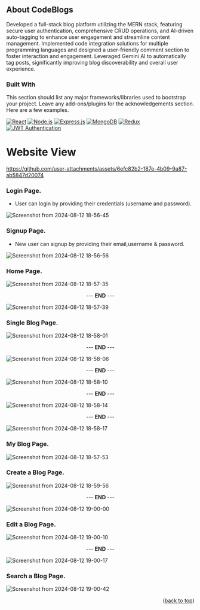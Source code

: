 <!-- Improved compatibility of back to top link: See: https://github.com/othneildrew/Best-README-Template/pull/73 -->
<a id="readme-top"></a>


<!-- ABOUT THE PROJECT -->
## About CodeBlogs

Developed a full-stack blog platform utilizing the MERN stack, featuring secure user authentication, comprehensive CRUD operations, and AI-driven auto-tagging to enhance user engagement and streamline content management. Implemented code integration solutions for multiple programming languages and designed a user-friendly comment section to foster interaction and engagement. Leveraged Gemini AI to automatically tag posts, significantly improving blog discoverability and overall user experience.



### Built With

This section should list any major frameworks/libraries used to bootstrap your project. Leave any add-ons/plugins for the acknowledgements section. Here are a few examples.

[![React][React.js]][React-url]
[![Node.js][Node.js]][Node-url]
[![Express.js][Express.js]][Express-url]
[![MongoDB][MongoDB]][MongoDB-url]
[![Redux](https://img.shields.io/badge/Redux-764ABC?style=for-the-badge&logo=redux&logoColor=white)](https://redux.js.org/)
[![JWT Authentication](https://img.shields.io/badge/JWT_Authentication-000000?style=for-the-badge&logo=json&logoColor=white)](https://jwt.io/)



# Website View


https://github.com/user-attachments/assets/6efc82b2-187e-4b09-9a87-ab5847d20074



### Login Page.
* User can login by providing their credentials (username and password).

![Screenshot from 2024-08-12 18-56-45](https://github.com/user-attachments/assets/0cdb362b-11ff-44a9-9957-39f52bf64a44)


### Signup Page.
* New user can signup by providing their email,username & password.

![Screenshot from 2024-08-12 18-56-56](https://github.com/user-attachments/assets/90ed14af-220b-40d6-9914-0d70826c94af)


### Home Page.

![Screenshot from 2024-08-12 18-57-35](https://github.com/user-attachments/assets/e489366c-75f3-485f-ab42-6803426137d3)


<p align="center">--- <strong>END</strong> ---</p>

![Screenshot from 2024-08-12 18-57-39](https://github.com/user-attachments/assets/bc49f012-9076-4b03-b544-4d8054aa2ddb)


### Single Blog Page.
![Screenshot from 2024-08-12 18-58-01](https://github.com/user-attachments/assets/59613592-9351-45e6-b61c-14ef43a53c5d)

<p align="center">--- <strong>END</strong> ---</p>

![Screenshot from 2024-08-12 18-58-06](https://github.com/user-attachments/assets/aa3071b2-fdfe-48ac-8152-0c733459e877)

<p align="center">--- <strong>END</strong> ---</p>

![Screenshot from 2024-08-12 18-58-10](https://github.com/user-attachments/assets/05ae7044-079b-4043-9a9a-b57c772f5a12)


<p align="center">--- <strong>END</strong> ---</p>

![Screenshot from 2024-08-12 18-58-14](https://github.com/user-attachments/assets/4d12670c-c96c-454f-b231-90c845c7076b)

<p align="center">--- <strong>END</strong> ---</p>

![Screenshot from 2024-08-12 18-58-17](https://github.com/user-attachments/assets/5e66aaaf-4045-4eec-a3c8-cb05723400c8)




### My Blog Page.

![Screenshot from 2024-08-12 18-57-53](https://github.com/user-attachments/assets/d3c99a91-38d0-40b3-bc7b-57142f77f94c)


### Create a Blog Page.

![Screenshot from 2024-08-12 18-59-56](https://github.com/user-attachments/assets/8b7a0a0d-d6c0-4e82-b42a-8e237c98fad2)

<p align="center">--- <strong>END</strong> ---</p>

![Screenshot from 2024-08-12 19-00-00](https://github.com/user-attachments/assets/af62ae09-658b-40cb-ad25-8dff7d42e7b9)

### Edit a Blog Page.
![Screenshot from 2024-08-12 19-00-10](https://github.com/user-attachments/assets/c9331dbe-b324-424a-a4af-87bd39ff7275)

<p align="center">--- <strong>END</strong> ---</p>

![Screenshot from 2024-08-12 19-00-17](https://github.com/user-attachments/assets/a4339ade-a18c-4a9b-b4f3-7020fa8faaa3)

### Search a Blog Page.

![Screenshot from 2024-08-12 19-00-42](https://github.com/user-attachments/assets/25155c6b-87ca-410c-8d90-fc516a35e885)


<p align="right">(<a href="#readme-top">back to top</a>)</p>


<!-- Badges -->
[React.js]: https://img.shields.io/badge/React-20232A?style=for-the-badge&logo=react&logoColor=61DAFB
[TypeScript]: https://img.shields.io/badge/TypeScript-007ACC?style=for-the-badge&logo=typescript&logoColor=white
[Node.js]: https://img.shields.io/badge/Node.js-43853D?style=for-the-badge&logo=node.js&logoColor=white
[Express.js]: https://img.shields.io/badge/Express.js-404D59?style=for-the-badge&logo=express&logoColor=white
[MongoDB]: https://img.shields.io/badge/MongoDB-4EA94B?style=for-the-badge&logo=mongodb&logoColor=white
[Recoil.js]: https://img.shields.io/badge/Recoil-3578E5?style=for-the-badge&logo=recoil&logoColor=white
[Prisma]: https://img.shields.io/badge/Prisma-2D3748?style=for-the-badge&logo=prisma&logoColor=white
[Zod]: https://img.shields.io/badge/Zod-233160?style=for-the-badge&logo=zod&logoColor=white
[SanityCMS]: https://img.shields.io/badge/Sanity_CMS-F03E2F?style=for-the-badge&logo=sanity&logoColor=white
[Stripe]: https://img.shields.io/badge/Stripe-008CDD?style=for-the-badge&logo=stripe&logoColor=white

<!-- Links -->
[React-url]: https://reactjs.org/
[TypeScript-url]: https://www.typescriptlang.org/
[Node-url]: https://nodejs.org/
[Express-url]: https://expressjs.com/
[MongoDB-url]: https://www.mongodb.com/
[Recoil-url]: https://recoiljs.org/
[Prisma-url]: https://www.prisma.io/
[Zod-url]: https://zod.dev/
[SanityCMS-url]: https://www.sanity.io/
[Stripe-url]: https://stripe.com/
